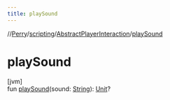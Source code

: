 ```yaml
---
title: playSound
---
```

//[Perry](../../../index.html)/[scripting](../index.html)/[AbstractPlayerInteraction](index.html)/[playSound](play-sound.html)



# playSound



[jvm]\
fun [playSound](play-sound.html)(sound: [String](https://kotlinlang.org/api/latest/jvm/stdlib/kotlin/-string/index.html)): [Unit](https://kotlinlang.org/api/latest/jvm/stdlib/kotlin/-unit/index.html)?




